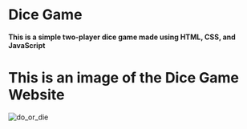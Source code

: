 # Dice Game
**This is a simple two-player dice game made using HTML, CSS, and JavaScript**

# This is an image of the Dice Game Website

![do_or_die](https://github.com/Sarthak000001/Dice-game/assets/100946019/03e78867-75fc-434b-98fc-635781f5e9e2)
